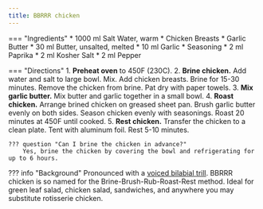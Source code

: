 ```yaml
---
title: BBRRR chicken
---
```

=== "Ingredients"
    * 1000 ml Salt Water, warm
    * Chicken Breasts
    * Garlic Butter
        * 30 ml Butter, unsalted, melted
        * 10 ml Garlic
    * Seasoning
        * 2 ml Paprika
        * 2 ml Kosher Salt
        * 2 ml Pepper

=== "Directions"
    1. **Preheat oven** to 450F (230C).
    2. **Brine chicken.** Add water and salt to large bowl. Mix. Add chicken breasts. Brine for 15-30 minutes. Remove the chicken from brine. Pat dry with paper towels.
    3. **Mix garlic butter.** Mix butter and garlic together in a small bowl.
    4. **Roast chicken.** Arrange brined chicken on greased sheet pan. Brush garlic butter evenly on both sides. Season chicken evenly with seasonings. Roast 20 minutes at 450F until cooked.
    5. **Rest chicken.** Transfer the chicken to a clean plate. Tent with aluminum foil. Rest 5-10 minutes.

    ??? question "Can I brine the chicken in advance?"
        Yes, brine the chicken by covering the bowl and refrigerating for up to 6 hours.

??? info "Background"
    Pronounced with a [voiced bilabial trill](https://www.youtube.com/watch?v=0uGL-k_DyDY). BBRRR chicken is so named for the Brine-Brush-Rub-Roast-Rest method. Ideal for green leaf salad, chicken salad, sandwiches, and anywhere you may substitute rotisserie chicken.

[^1]:
    Inspired by [Baked Chicken Breast](https://www.gimmesomeoven.com/baked-chicken-breast/).
